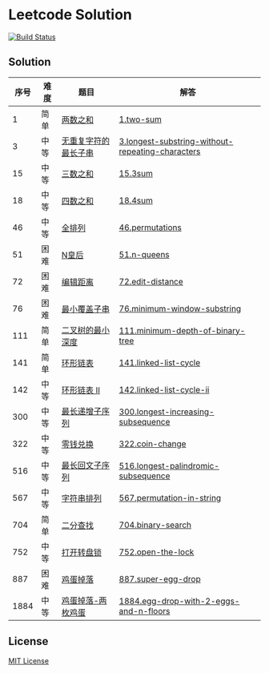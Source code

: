Leetcode Solution
===

[![Build Status][circleci-image]][circleci-url]

## Solution

| 序号 | 难度 | 题目 | 解答 |
| --- | --- | --- | --- |
| 1 | 简单 | [两数之和](https://leetcode-cn.com/problems/two-sum) | [1.two-sum](solution/1.two-sum.js) |
| 3 | 中等 | [无重复字符的最长子串](https://leetcode-cn.com/problems/longest-substring-without-repeating-characters) | [3.longest-substring-without-repeating-characters](solution/3.longest-substring-without-repeating-characters.js) |
| 15 | 中等 | [三数之和](https://leetcode-cn.com/problems/3sum) | [15.3sum](solution/15.3sum.js) |
| 18 | 中等 | [四数之和](https://leetcode-cn.com/problems/4sum) | [18.4sum](solution/18.4sum.js) |
| 46 | 中等 | [全排列](https://leetcode-cn.com/problems/permutations) | [46.permutations](solution/46.permutations.js) |
| 51 | 困难 | [N皇后](https://leetcode-cn.com/problems/n-queens) | [51.n-queens](solution/51.n-queens.js) |
| 72 | 困难 | [编辑距离](https://leetcode-cn.com/problems/edit-distance) | [72.edit-distance](solution/72.edit-distance.js) |
| 76 | 困难 | [最小覆盖子串](https://leetcode-cn.com/problems/minimum-window-substring) | [76.minimum-window-substring](solution/76.minimum-window-substring.js) |
| 111 | 简单 | [二叉树的最小深度](https://leetcode-cn.com/problems/minimum-depth-of-binary-tree) | [111.minimum-depth-of-binary-tree](solution/111.minimum-depth-of-binary-tree.js) |
| 141 | 简单 | [环形链表](https://leetcode-cn.com/problems/linked-list-cycle) | [141.linked-list-cycle](solution/141.linked-list-cycle-ii.js) |
| 142 | 中等 | [环形链表 II](https://leetcode-cn.com/problems/linked-list-cycle-ii) | [142.linked-list-cycle-ii](solution/142.linked-list-cycle.js) |
| 300 | 中等 | [最长递增子序列](https://leetcode-cn.com/problems/longest-increasing-subsequence) | [300.longest-increasing-subsequence](solution/300.longest-increasing-subsequence.js) |
| 322 | 中等 | [零钱兑换](https://leetcode-cn.com/problems/coin-change) | [322.coin-change](solution/322.coin-change.js) |
| 516 | 中等 | [最长回文子序列](https://leetcode-cn.com/problems/longest-palindromic-subsequence) | [516.longest-palindromic-subsequence](solution/516.longest-palindromic-subsequence.js) |
| 567 | 中等 | [字符串排列](https://leetcode-cn.com/problems/permutation-in-string) | [567.permutation-in-string](solution/567.permutation-in-string.js) |
| 704 | 简单 | [二分查找](https://leetcode-cn.com/problems/binary-search) | [704.binary-search](solution/704.binary-search.js) |
| 752 | 中等 | [打开转盘锁](https://leetcode-cn.com/problems/open-the-lock) | [752.open-the-lock](solution/752.open-the-lock.js) |
| 887 | 困难 | [鸡蛋掉落](https://leetcode-cn.com/problems/super-egg-drop) | [887.super-egg-drop](solution/887.super-egg-drop.js) |
| 1884 | 中等 | [鸡蛋掉落-两枚鸡蛋](https://leetcode-cn.com/problems/egg-drop-with-2-eggs-and-n-floors) | [1884.egg-drop-with-2-eggs-and-n-floors](solution/1884.egg-drop-with-2-eggs-and-n-floors.js) |

## License

[MIT License](http://en.wikipedia.org/wiki/MIT_License)

[circleci-url]: https://circleci.com/gh/ali322/leetcode
[circleci-image]: 	https://img.shields.io/circleci/project/github/ali322/leetcode.svg?style=flat